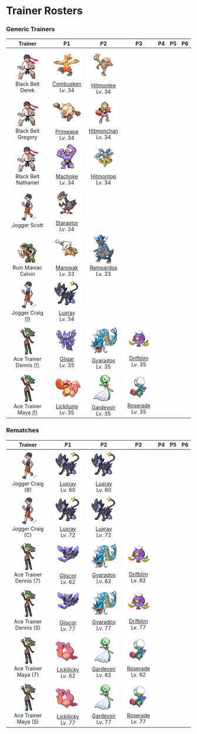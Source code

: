 # Trainer Rosters

### Generic Trainers

| Trainer | P1 | P2 | P3 | P4 | P5 | P6 |
|:-------:|:--:|:--:|:--:|:--:|:--:|:--:|
| ![Black Belt Derek](../../assets/trainers/black_belt.png "Black Belt Derek")<br>Black Belt Derek | ![Combusken](../../assets/sprites/combusken/front.gif "Combusken")<br>[Combusken](../../pokemon/combusken.md/)<br>Lv. 34 | ![Hitmonlee](../../assets/sprites/hitmonlee/front.gif "Hitmonlee")<br>[Hitmonlee](../../pokemon/hitmonlee.md/)<br>Lv. 34 |
| ![Black Belt Gregory](../../assets/trainers/black_belt.png "Black Belt Gregory")<br>Black Belt Gregory | ![Primeape](../../assets/sprites/primeape/front.gif "Primeape")<br>[Primeape](../../pokemon/primeape.md/)<br>Lv. 34 | ![Hitmonchan](../../assets/sprites/hitmonchan/front.gif "Hitmonchan")<br>[Hitmonchan](../../pokemon/hitmonchan.md/)<br>Lv. 34 |
| ![Black Belt Nathaniel](../../assets/trainers/black_belt.png "Black Belt Nathaniel")<br>Black Belt Nathaniel | ![Machoke](../../assets/sprites/machoke/front.gif "Machoke")<br>[Machoke](../../pokemon/machoke.md/)<br>Lv. 34 | ![Hitmontop](../../assets/sprites/hitmontop/front.gif "Hitmontop")<br>[Hitmontop](../../pokemon/hitmontop.md/)<br>Lv. 34 |
| ![Jogger Scott](../../assets/trainers/jogger.png "Jogger Scott")<br>Jogger Scott | ![Staraptor](../../assets/sprites/staraptor/front.gif "Staraptor")<br>[Staraptor](../../pokemon/staraptor.md/)<br>Lv. 34 |
| ![Ruin Maniac Calvin](../../assets/trainers/ruin_maniac.png "Ruin Maniac Calvin")<br>Ruin Maniac Calvin | ![Marowak](../../assets/sprites/marowak/front.gif "Marowak")<br>[Marowak](../../pokemon/marowak.md/)<br>Lv. 33 | ![Rampardos](../../assets/sprites/rampardos/front.gif "Rampardos")<br>[Rampardos](../../pokemon/rampardos.md/)<br>Lv. 33 |
| ![Jogger Craig (!)](../../assets/trainers/jogger.png "Jogger Craig (!)")<br>Jogger Craig [(!)](#rematches) | ![Luxray](../../assets/sprites/luxray/front.gif "Luxray")<br>[Luxray](../../pokemon/luxray.md/)<br>Lv. 34 |
| ![Ace Trainer Dennis (!)](../../assets/trainers/ace_trainer.png "Ace Trainer Dennis (!)")<br>Ace Trainer Dennis [(!)](#rematches) | ![Gligar](../../assets/sprites/gligar/front.gif "Gligar")<br>[Gligar](../../pokemon/gligar.md/)<br>Lv. 35 | ![Gyarados](../../assets/sprites/gyarados/front.gif "Gyarados")<br>[Gyarados](../../pokemon/gyarados.md/)<br>Lv. 35 | ![Drifblim](../../assets/sprites/drifblim/front.gif "Drifblim")<br>[Drifblim](../../pokemon/drifblim.md/)<br>Lv. 35 |
| ![Ace Trainer Maya (!)](../../assets/trainers/ace_trainer.png "Ace Trainer Maya (!)")<br>Ace Trainer Maya [(!)](#rematches) | ![Lickitung](../../assets/sprites/lickitung/front.gif "Lickitung")<br>[Lickitung](../../pokemon/lickitung.md/)<br>Lv. 35 | ![Gardevoir](../../assets/sprites/gardevoir/front.gif "Gardevoir")<br>[Gardevoir](../../pokemon/gardevoir.md/)<br>Lv. 35 | ![Roserade](../../assets/sprites/roserade/front.gif "Roserade")<br>[Roserade](../../pokemon/roserade.md/)<br>Lv. 35 |


### Rematches

| Trainer | P1 | P2 | P3 | P4 | P5 | P6 |
|:-------:|:--:|:--:|:--:|:--:|:--:|:--:|
| ![Jogger Craig (8)](../../assets/trainers/jogger.png "Jogger Craig (8)")<br>Jogger Craig (8) | ![Luxray](../../assets/sprites/luxray/front.gif "Luxray")<br>[Luxray](../../pokemon/luxray.md/)<br>Lv. 60 | ![Luxray](../../assets/sprites/luxray/front.gif "Luxray")<br>[Luxray](../../pokemon/luxray.md/)<br>Lv. 60 |
| ![Jogger Craig (C)](../../assets/trainers/jogger.png "Jogger Craig (C)")<br>Jogger Craig (C) | ![Luxray](../../assets/sprites/luxray/front.gif "Luxray")<br>[Luxray](../../pokemon/luxray.md/)<br>Lv. 72 | ![Luxray](../../assets/sprites/luxray/front.gif "Luxray")<br>[Luxray](../../pokemon/luxray.md/)<br>Lv. 72 |
| ![Ace Trainer Dennis (7)](../../assets/trainers/ace_trainer.png "Ace Trainer Dennis (7)")<br>Ace Trainer Dennis (7) | ![Gliscor](../../assets/sprites/gliscor/front.gif "Gliscor")<br>[Gliscor](../../pokemon/gliscor.md/)<br>Lv. 62 | ![Gyarados](../../assets/sprites/gyarados/front.gif "Gyarados")<br>[Gyarados](../../pokemon/gyarados.md/)<br>Lv. 62 | ![Drifblim](../../assets/sprites/drifblim/front.gif "Drifblim")<br>[Drifblim](../../pokemon/drifblim.md/)<br>Lv. 62 |
| ![Ace Trainer Dennis (S)](../../assets/trainers/ace_trainer.png "Ace Trainer Dennis (S)")<br>Ace Trainer Dennis (S) | ![Gliscor](../../assets/sprites/gliscor/front.gif "Gliscor")<br>[Gliscor](../../pokemon/gliscor.md/)<br>Lv. 77 | ![Gyarados](../../assets/sprites/gyarados/front.gif "Gyarados")<br>[Gyarados](../../pokemon/gyarados.md/)<br>Lv. 77 | ![Drifblim](../../assets/sprites/drifblim/front.gif "Drifblim")<br>[Drifblim](../../pokemon/drifblim.md/)<br>Lv. 77 |
| ![Ace Trainer Maya (7)](../../assets/trainers/ace_trainer.png "Ace Trainer Maya (7)")<br>Ace Trainer Maya (7) | ![Lickilicky](../../assets/sprites/lickilicky/front.gif "Lickilicky")<br>[Lickilicky](../../pokemon/lickilicky.md/)<br>Lv. 62 | ![Gardevoir](../../assets/sprites/gardevoir/front.gif "Gardevoir")<br>[Gardevoir](../../pokemon/gardevoir.md/)<br>Lv. 62 | ![Roserade](../../assets/sprites/roserade/front.gif "Roserade")<br>[Roserade](../../pokemon/roserade.md/)<br>Lv. 62 |
| ![Ace Trainer Maya (S)](../../assets/trainers/ace_trainer.png "Ace Trainer Maya (S)")<br>Ace Trainer Maya (S) | ![Lickilicky](../../assets/sprites/lickilicky/front.gif "Lickilicky")<br>[Lickilicky](../../pokemon/lickilicky.md/)<br>Lv. 77 | ![Gardevoir](../../assets/sprites/gardevoir/front.gif "Gardevoir")<br>[Gardevoir](../../pokemon/gardevoir.md/)<br>Lv. 77 | ![Roserade](../../assets/sprites/roserade/front.gif "Roserade")<br>[Roserade](../../pokemon/roserade.md/)<br>Lv. 77 |

